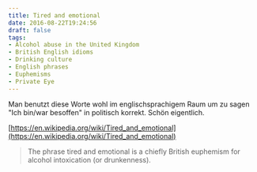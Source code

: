 ```yaml
---
title: Tired and emotional
date: 2016-08-22T19:24:56
draft: false
tags:
- Alcohol abuse in the United Kingdom
- British English idioms
- Drinking culture
- English phrases
- Euphemisms
- Private Eye
---
```


Man benutzt diese Worte wohl im englischsprachigem Raum um zu sagen "Ich
bin/war besoffen" in politisch korrekt. Schön eigentlich.

[https://en.wikipedia.org/wiki/Tired_and_emotional](https://en.wikipedia.org/wiki/Tired_and_emotional)

> The phrase tired and emotional is a chiefly British euphemism for alcohol
> intoxication (or drunkenness).
